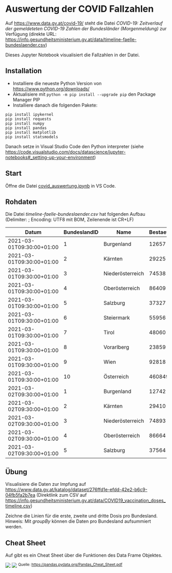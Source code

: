 # Auswertung der COVID Fallzahlen

Auf https://www.data.gv.at/covid-19/ steht die Datei
*COVID-19: Zeitverlauf der gemeldeteten COVID-19 Zahlen der Bundesländer (Morgenmeldung)* zur
Verfügung (direkte URL: https://info.gesundheitsministerium.gv.at/data/timeline-faelle-bundeslaender.csv)

Dieses Jupyter Notebook visualisiert die Fallzahlen in der Datei.

## Installation

- Installiere die neueste Python Version von https://www.python.org/downloads/
- Aktualisiere mit `python -m pip install --upgrade pip` den Package Manager PIP
- Installiere danach die folgenden Pakete:

```text
pip install ipykernel
pip install requests
pip install numpy
pip install pandas
pip install matplotlib
pip install statsmodels
```

Danach setze in Visual Studio Code den Python interpreter (siehe https://code.visualstudio.com/docs/datascience/jupyter-notebooks#_setting-up-your-environment)

## Start

Öffne die Datei [covid_auswertung.ipynb](covid_auswertung.ipynb) in VS Code.

## Rohdaten

Die Datei *timeline-faelle-bundeslaender.csv* hat folgenden Aufbau
(Delimiter: ; Encoding: UTF8 mit BOM, Zeilenende ist CR+LF)

| Datum                     | BundeslandID | Name             | BestaetigteFaelleBundeslaender | Todesfaelle | Genesen | Hospitalisierung | Intensivstation | Testungen | TestungenPCR | TestungenAntigen |
|---------------------------|--------------|------------------|--------------------------------|-------------|---------|------------------|-----------------|-----------|--------------|------------------|
| 2021-03-01T09:30:00+01:00 | 1            | Burgenland       | 12657                          | 239         | 11701   | 43               | 10              | 638575    | 155435       | 483140           |
| 2021-03-01T09:30:00+01:00 | 2            | Kärnten          | 29225                          | 683         | 27316   | 96               | 15              | 675557    | 217933       | 457624           |
| 2021-03-01T09:30:00+01:00 | 3            | Niederösterreich | 74538                          | 1350        | 67900   | 349              | 82              | 3400756   | 1141984      | 2258772          |
| 2021-03-01T09:30:00+01:00 | 4            | Oberösterreich   | 86409                          | 1515        | 82567   | 120              | 20              | 2162517   | 546777       | 1615740          |
| 2021-03-01T09:30:00+01:00 | 5            | Salzburg         | 37327                          | 493         | 35318   | 71               | 15              | 823353    | 274598       | 548755           |
| 2021-03-01T09:30:00+01:00 | 6            | Steiermark       | 55956                          | 1747        | 51265   | 200              | 35              | 1758065   | 503274       | 1254791          |
| 2021-03-01T09:30:00+01:00 | 7            | Tirol            | 48060                          | 579         | 46304   | 81               | 21              | 1521757   | 579890       | 941867           |
| 2021-03-01T09:30:00+01:00 | 8            | Vorarlberg       | 23859                          | 274         | 23199   | 30               | 7               | 825612    | 298572       | 527040           |
| 2021-03-01T09:30:00+01:00 | 9            | Wien             | 92818                          | 1694        | 86446   | 363              | 85              | 3197153   | 1677203      | 1519950          |
| 2021-03-01T09:30:00+01:00 | 10           | Österreich       | 460849                         | 8574        | 432016  | 1353             | 290             | 15003345  | 5395666      | 9607679          |
| 2021-03-02T09:30:00+01:00 | 1            | Burgenland       | 12742                          | 240         | 11748   | 46               | 10              | 645941    | 155933       | 490008           |
| 2021-03-02T09:30:00+01:00 | 2            | Kärnten          | 29410                          | 686         | 27446   | 91               | 16              | 704089    | 219190       | 484899           |
| 2021-03-02T09:30:00+01:00 | 3            | Niederösterreich | 74893                          | 1357        | 68352   | 381              | 78              | 3471229   | 1147138      | 2324091          |
| 2021-03-02T09:30:00+01:00 | 4            | Oberösterreich   | 86664                          | 1518        | 82820   | 130              | 16              | 2241062   | 548394       | 1692668          |
| 2021-03-02T09:30:00+01:00 | 5            | Salzburg         | 37564                          | 496         | 35417   | 73               | 15              | 847370    | 275923       | 571447           |

## Übung

Visualisiere die Daten zur Impfung auf https://www.data.gv.at/katalog/dataset/276ffd1e-efdd-42e2-b6c9-04fb5fa2b7ea
(Direktlink zum CSV auf https://info.gesundheitsministerium.gv.at/data/COVID19_vaccination_doses_timeline.csv)

Zeichne die Linien für die erste, zweite und dritte Dosis pro Bundesland. Hinweis: Mit *groupBy*
können die Daten pro Bundesland aufsummiert werden.

## Cheat Sheet

Auf [](https://pandas.pydata.org/Pandas_Cheat_Sheet.pdf) gibt es ein Cheat Sheet über die Funktionen
des Data Frame Objektes.

![](Pandas_Cheat_Sheet_Page_1.png)
![](Pandas_Cheat_Sheet_Page_2.png)
<sup>Quelle: https://pandas.pydata.org/Pandas_Cheat_Sheet.pdf</sup>
